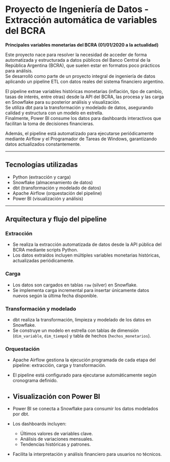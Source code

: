 # Proyecto de Ingeniería de Datos - Extracción automática de variables del BCRA

**Principales variables monetarias del BCRA (01/01/2020 a la actualidad)**

Este proyecto nace para resolver la necesidad de acceder de forma automatizada y estructurada a datos públicos del Banco Central de la República Argentina (BCRA), que suelen estar en formatos poco prácticos para análisis.  
Se desarrolló como parte de un proyecto integral de ingeniería de datos aplicando un pipeline ETL con datos reales del sistema financiero argentino.

El pipeline extrae variables históricas monetarias (inflación, tipo de cambio, tasas de interés, entre otras) desde la API del BCRA, las procesa y las carga en Snowflake para su posterior análisis y visualización.  
Se utiliza dbt para la transformación y modelado de datos, asegurando calidad y estructura con un modelo en estrella.  
Finalmente, Power BI consume los datos para dashboards interactivos que facilitan la toma de decisiones financieras.

Además, el pipeline está automatizado para ejecutarse periódicamente mediante Airflow y el Programador de Tareas de Windows, garantizando datos actualizados constantemente.

---

## Tecnologías utilizadas

- Python (extracción y carga)  
- Snowflake (almacenamiento de datos)  
- dbt (transformación y modelado de datos)  
- Apache Airflow (orquestación del pipeline)  
- Power BI (visualización y análisis)  

---

## Arquitectura y flujo del pipeline

### Extracción

- Se realiza la extracción automatizada de datos desde la API pública del BCRA mediante scripts Python.  
- Los datos extraídos incluyen múltiples variables monetarias históricas, actualizadas periódicamente.

### Carga

- Los datos son cargados en tablas `raw` (silver) en Snowflake.  
- Se implementa carga incremental para insertar únicamente datos nuevos según la última fecha disponible.

### Transformación y modelado

- dbt realiza la transformación, limpieza y modelado de los datos en Snowflake.  
- Se construye un modelo en estrella con tablas de dimensión (`dim_variable`, `dim_tiempo`) y tabla de hechos (`hechos_monetarios`).  


### Orquestación

- Apache Airflow gestiona la ejecución programada de cada etapa del pipeline: extracción, carga y transformación.  
- El pipeline está configurado para ejecutarse automáticamente según cronograma definido.

- ## Visualización con Power BI

- Power BI se conecta a Snowflake para consumir los datos modelados por dbt.  
- Los dashboards incluyen:  
  - Últimos valores de variables clave.  
  - Análisis de variaciones mensuales.  
  - Tendencias históricas y patrones.  
- Facilita la interpretación y análisis financiero para usuarios no técnicos.
